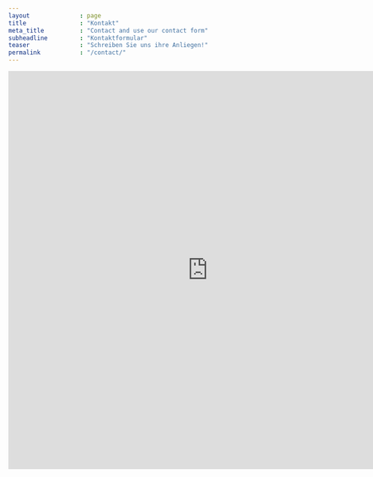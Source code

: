 ```yaml
---
layout              : page
title               : "Kontakt"
meta_title          : "Contact and use our contact form"
subheadline         : "Kontaktformular"
teaser              : "Schreiben Sie uns ihre Anliegen!"
permalink           : "/contact/"
---
```

<iframe frameborder="no" src="https://www.kontaktformular.com/download/responsive/8/kontakt.php" width="800" height="800"></iframe>